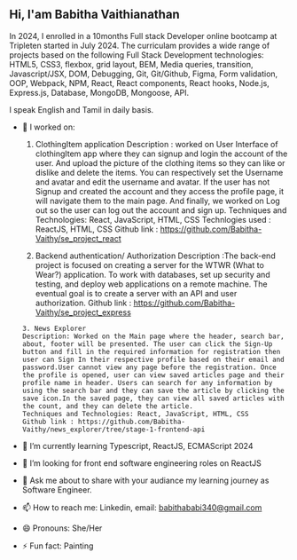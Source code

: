 ## Hi, I'am Babitha Vaithianathan 

In 2024, I enrolled in a 10months Full stack Developer online bootcamp at Tripleten started in July 2024. The curriculam provides a wide range of projects based on the following Full Stack Development technologies: HTML5, CSS3, flexbox, grid layout, BEM, Media queries, transition, Javascript/JSX, DOM, Debugging, Git, Git/Github, Figma, Form validation, OOP, Webpack, NPM, React, React components, React hooks, Node.js, Express.js, Database, MongoDB, Mongoose, API.

I speak English and Tamil in daily basis.

- 🔭 I worked on:
    1. ClothingItem application 
      Description : worked on User Interface of clothingItem app where they can signup and login the account of the user. And upload the picture of the clothing items so they can                     like or dislike and delete the items. You can respectively set the Username and avatar and edit the username and avatar. If the user has not Signup and created the account and they access the profile page, it will navigate them to the main page. And finally, we worked on Log out so the user can log out the account and sign up. Techniques and Technologies: React, JavaScript, HTML, CSS
      Technlogies used : ReactJS, HTML, CSS 
      Github link : https://github.com/Babitha-Vaithy/se_project_react
    
     2. Backend authentication/ Authorization 
      Description :The back-end project is focused on creating a server for the WTWR (What to Wear?) application. To work with databases, set up security and testing, and deploy web applications on a remote machine. The eventual goal is to create a server with an API and user authorization.
      Github link : https://github.com/Babitha-Vaithy/se_project_express

      3. News Explorer 
      Description: Worked on the Main page where the header, search bar, about, footer will be presented. The user can click the Sign-Up button and fill in the required information for registration then user can Sign In their respective profile based on their email and password.User cannot view any page before the registration. Once the profile is opened, user can view saved articles page and their profile name in header. Users can search for any information by using the search bar and they can save the article by clicking the save icon.In the saved page, they can view all saved articles with the count, and they can delete the article. 
      Techniques and Technologies: React, JavaScript, HTML, CSS
      Github link : https://github.com/Babitha-Vaithy/news_explorer/tree/stage-1-frontend-api

      
- 🌱 I’m currently learning Typescript, ReactJS, ECMAScript 2024
- 🤔 I’m looking for front end software engineering roles on ReactJS
- 💬 Ask me about to share with your audiance my learning journey as Software Engineer.
- 📫 How to reach me: Linkedin, email: babithababi340@gmail.com 
- 😄 Pronouns: She/Her
- ⚡ Fun fact: Painting
  
